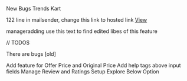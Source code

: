 New Bugs Trends Kart

122 line in mailsender, change this link to hosted link
                      <a href="http://localhost:5173/manager/enquiries" target="_blank" class="view-button">View</a>


manageradding
use this text to find edited libes of this feature

// TODOS

There are bugs [old]

Add feature for Offer Price and Original Price
Add help tags above input fields
Manage Review and Ratings
Setup Explore Below Option

